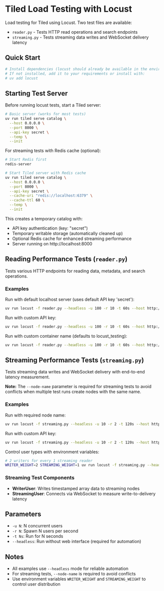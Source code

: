 # Tiled Load Testing with Locust

Load testing for Tiled using Locust. Two test files are available:
- `reader.py` - Tests HTTP read operations and search endpoints
- `streaming.py` - Tests streaming data writes and WebSocket delivery latency

## Quick Start

```bash
# Install dependencies (locust should already be available in the environment)
# If not installed, add it to your requirements or install with:
# uv add locust
```

## Starting Test Server

Before running locust tests, start a Tiled server:

```bash
# Basic server (works for most tests)
uv run tiled serve catalog \
  --host 0.0.0.0 \
  --port 8000 \
  --api-key secret \
  --temp \
  --init
```

For streaming tests with Redis cache (optional):
```bash
# Start Redis first
redis-server

# Start Tiled server with Redis cache
uv run tiled serve catalog \
  --host 0.0.0.0 \
  --port 8000 \
  --api-key secret \
  --cache-uri "redis://localhost:6379" \
  --cache-ttl 60 \
  --temp \
  --init
```

This creates a temporary catalog with:
- API key authentication (key: "secret")
- Temporary writable storage (automatically cleaned up)
- Optional Redis cache for enhanced streaming performance
- Server running on http://localhost:8000

## Reading Performance Tests (`reader.py`)

Tests various HTTP endpoints for reading data, metadata, and search operations.

### Examples
Run with default localhost server (uses default API key 'secret'):
```bash
uv run locust -f reader.py --headless -u 100 -r 10 -t 60s --host http://localhost:8000
```

Run with custom API key:
```bash
uv run locust -f reader.py --headless -u 100 -r 10 -t 60s --host http://localhost:8000 --api-key your-api-key
```

Run with custom container name (defaults to locust_testing):
```bash
uv run locust -f reader.py --headless -u 100 -r 10 -t 60s --host http://localhost:8000 --container-name my_test_container
```

## Streaming Performance Tests (`streaming.py`)

Tests streaming data writes and WebSocket delivery with end-to-end latency measurement.

**Note:** The `--node-name` parameter is required for streaming tests to avoid conflicts when multiple test runs create nodes with the same name.

### Examples
Run with required node name:
```bash
uv run locust -f streaming.py --headless -u 10 -r 2 -t 120s --host http://localhost:8000 --node-name my_test_stream
```

Run with custom API key:
```bash
uv run locust -f streaming.py --headless -u 10 -r 2 -t 120s --host http://localhost:8000 --api-key your-api-key --node-name my_test_stream
```

Control user types with environment variables:
```bash
# 2 writers for every 1 streaming reader
WRITER_WEIGHT=2 STREAMING_WEIGHT=1 uv run locust -f streaming.py --headless -u 10 -r 2 -t 120s --host http://localhost:8000 --node-name my_test_stream
```

### Streaming Test Components
- **WriterUser**: Writes timestamped array data to streaming nodes
- **StreamingUser**: Connects via WebSocket to measure write-to-delivery latency

## Parameters
- `-u N`: N concurrent users
- `-r N`: Spawn N users per second
- `-t Ns`: Run for N seconds
- `--headless`: Run without web interface (required for automation)

## Notes
- All examples use `--headless` mode for reliable automation
- For streaming tests, `--node-name` is required to avoid conflicts
- Use environment variables `WRITER_WEIGHT` and `STREAMING_WEIGHT` to control user distribution
